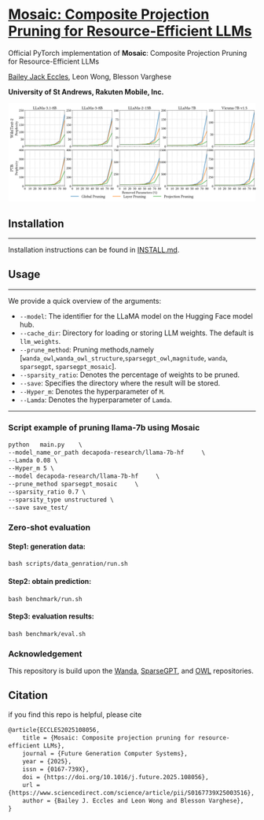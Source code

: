 #  [Mosaic: Composite Projection Pruning for Resource-Efficient LLMs ](https://doi.org/10.1016/j.future.2025.108056)

Official PyTorch implementation of  **Mosaic**: Composite Projection Pruning for Resource-Efficient LLMs

[Bailey Jack Eccles](https://scholar.google.com/citations?user=qMdsQCsAAAAJ&hl=en), Leon Wong, Blesson Varghese

**University of St Andrews, Rakuten Mobile, Inc.**


<p align="center">
<img src="./image.png">
</p>


## Installation 
--- 
Installation instructions can be found in [INSTALL.md](INSTALL.md).



## Usage

--- 
We provide a quick overview of the arguments:  
- `--model`: The identifier for the LLaMA model on the Hugging Face model hub.
- `--cache_dir`: Directory for loading or storing LLM weights. The default is `llm_weights`.
- `--prune_method`: Pruning methods,namely [`wanda_owl`,`wanda_owl_structure`,`sparsegpt_owl`,`magnitude`, `wanda`, `sparsegpt`, `sparsegpt_mosaic`].
- `--sparsity_ratio`: Denotes the percentage of weights to be pruned.
- `--save`: Specifies the directory where the result will be stored.
- `--Hyper_m`: Denotes the hyperparameter of `M`.
- `--Lamda`:  Denotes the hyperparameter of `Lamda`.




--- 
### Script example of pruning llama-7b using Mosaic

```
python   main.py    \
--model_name_or_path decapoda-research/llama-7b-hf     \
--Lamda 0.08 \
--Hyper_m 5 \
--model decapoda-research/llama-7b-hf     \
--prune_method sparsegpt_mosaic     \
--sparsity_ratio 0.7 \
--sparsity_type unstructured \
--save save_test/
```

### Zero-shot evaluation

#### Step1: generation data: 

```
bash scripts/data_genration/run.sh 
```
#### Step2: obtain prediction:
```
bash benchmark/run.sh 
```
#### Step3: evaluation results: 

```
bash benchmark/eval.sh
```

### Acknowledgement
This repository is build upon the [Wanda](https://github.com/locuslab/wanda), [SparseGPT](https://github.com/IST-DASLab/sparsegpt), and [OWL](https://github.com/luuyin/OWL) repositories. 


## Citation
if you find this repo is helpful, please cite

```
@article{ECCLES2025108056,
    title = {Mosaic: Composite projection pruning for resource-efficient LLMs},
    journal = {Future Generation Computer Systems},
    year = {2025},
    issn = {0167-739X},
    doi = {https://doi.org/10.1016/j.future.2025.108056},
    url = {https://www.sciencedirect.com/science/article/pii/S0167739X25003516},
    author = {Bailey J. Eccles and Leon Wong and Blesson Varghese},
}
```

